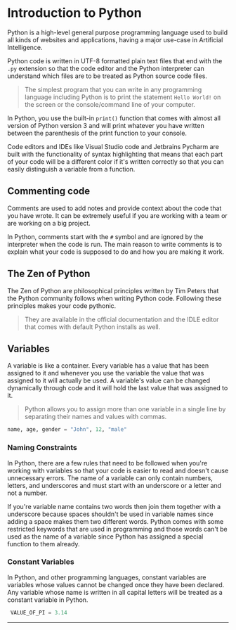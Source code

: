 # Introduction to Python

Python is a high-level general purpose programming language used to build all kinds of websites and applications, having a major use-case in Artificial Intelligence.

Python code is written in UTF-8 formatted plain text files that end with the `.py` extension so that the code editor and the Python interpreter can understand which files are to be treated as Python source code files.

> The simplest program that you can write in any programming language including Python is to print the statement `Hello World!` on the screen or the console/command line of your computer.

In Python, you use the built-in `print()` function that comes with almost all version of Python version 3 and will print whatever you have written between the parenthesis of the print function to your console.

Code editors and IDEs like Visual Studio code and Jetbrains Pycharm are built with the functionality of syntax highlighting that means that each part of your code will be a different color if it's written correctly so that you can easily distinguish a variable from a function.

## Commenting code

Comments are used to add notes and provide context about the code that you have wrote. It can be extremely useful if you are working with a team or are working on a big project.

In Python, comments start with the `#` symbol and are ignored by the interpreter when the code is run. The main reason to write comments is to explain what your code is supposed to do and how you are making it work.

## The Zen of Python

The Zen of Python are philosophical principles written by Tim Peters that the Python community follows when writing Python code. Following these principles makes your code pythonic.

> They are available in the official documentation and the IDLE editor that comes with default Python installs as well.

## Variables

A variable is like a container. Every variable has a value that has been assigned to it and whenever you use the variable the value that was assigned to it will actually be used. A variable's value can be changed dynamically through code and it will hold the last value that was assigned to it.

> Python allows you to assign more than one variable in a single line by separating their names and values with commas.

```Python
name, age, gender = "John", 12, "male"
```

### Naming Constraints

In Python, there are a few rules that need to be followed when you're working with variables so that your code is easier to read and doesn't cause unnecessary errors. The name of a variable can only contain numbers, letters, and underscores and must start with an underscore or a letter and not a number.

If you're variable name contains two words then join them together with a underscore because spaces shouldn't be used in variable names since adding a space makes them two different words. Python comes with some restricted keywords that are used in programming and those words can't be used as the name of a variable since Python has assigned a special function to them already.

### Constant Variables

In Python, and other programming languages, constant variables are variables whose values cannot be changed once they have been declared. Any variable whose name is written in all capital letters will be treated as a constant variable in Python.

```Python
 VALUE_OF_PI = 3.14
```

---